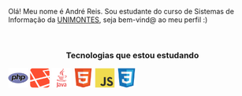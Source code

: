 <p>Olá! Meu nome é André Reis. Sou estudante do curso de Sistemas de Informação da <a href="https://unimontes.br/" target="_blank">UNIMONTES</a>, seja bem-vind@ ao meu perfil :)</p><br>
<h3 align="center">Tecnologias que estou estudando</h3>
<div align="center" style="display:inline-block">
<img alt="php" height="40" width="40" src="https://github.com/devicons/devicon/blob/v2.15.1/icons/php/php-original.svg">
<img alt="laravel" height="40" width="40" src="https://github.com/devicons/devicon/blob/v2.15.1/icons/laravel/laravel-plain.svg">
<img alt="java" height="40" width="40" src="https://github.com/devicons/devicon/blob/v2.15.1/icons/java/java-plain-wordmark.svg"> 
<img alt="html5" height="40" width="40" src="https://github.com/devicons/devicon/blob/v2.15.1/icons/html5/html5-original.svg">
<img alt="javascript" height="40" width="40" src="https://github.com/devicons/devicon/blob/v2.15.1/icons/javascript/javascript-original.svg"> 
<img alt="css3" height="40" width="40" src="https://github.com/devicons/devicon/blob/v2.15.1/icons/css3/css3-original.svg">
</div>
<!--
**andrereissz/andrereissz** is a ✨ _special_ ✨ repository because its `README.md` (this file) appears on your GitHub profile.

Here are some ideas to get you started:

- 🔭 I’m currently working on ...
- 🌱 I’m currently learning ...
- 👯 I’m looking to collaborate on ...
- 🤔 I’m looking for help with ...
- 💬 Ask me about ...
- 📫 How to reach me: ...
- 😄 Pronouns: ...
- ⚡ Fun fact: ...
-->
